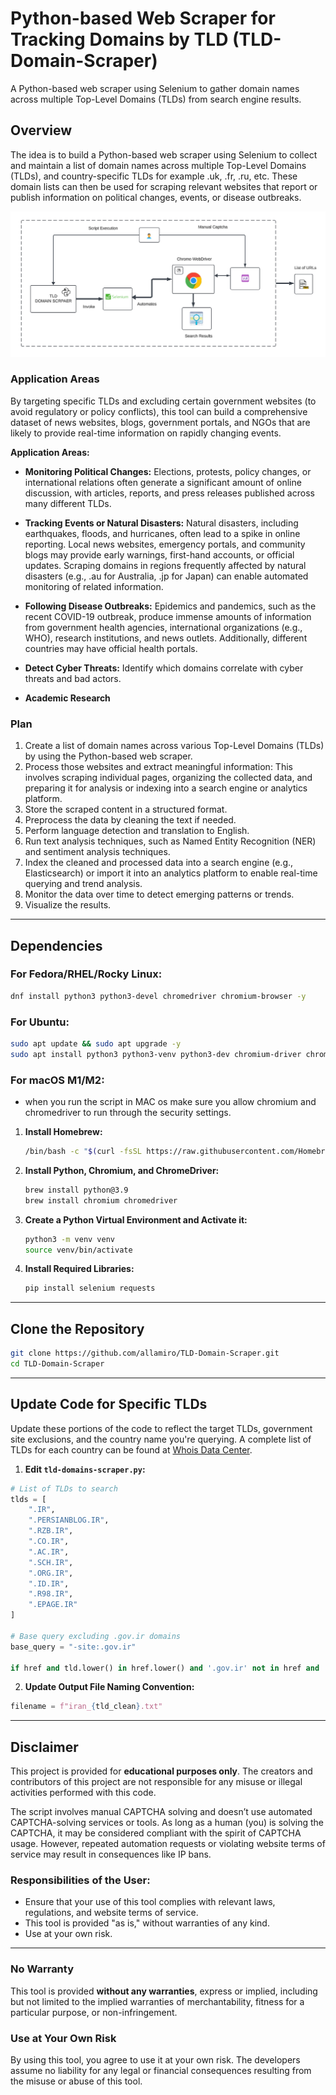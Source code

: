 # Python-based Web Scraper for Tracking Domains by TLD (TLD-Domain-Scraper)

A Python-based web scraper using Selenium to gather domain names across multiple Top-Level Domains (TLDs) from search engine results.

## Overview
The idea is to build a Python-based web scraper using Selenium to collect and maintain a list of domain names across multiple Top-Level Domains (TLDs), and country-specific TLDs for example .uk, .fr, .ru, etc. These domain lists can then be used for scraping relevant websites that report or publish information on political changes, events, or disease outbreaks.

![TLD Scrapper workflow](images/tld-scraper.png)

### Application Areas
By targeting specific TLDs and excluding certain government websites (to avoid regulatory or policy conflicts), this tool can build a comprehensive dataset of news websites, blogs, government portals, and NGOs that are likely to provide real-time information on rapidly changing events.

**Application Areas:**

- **Monitoring Political Changes:**
  Elections, protests, policy changes, or international relations often generate a significant amount of online discussion, with articles, reports, and press releases published across many different TLDs.

- **Tracking Events or Natural Disasters:**
  Natural disasters, including earthquakes, floods, and hurricanes, often lead to a spike in online reporting. Local news websites, emergency portals, and community blogs may provide early warnings, first-hand accounts, or official updates. Scraping domains in regions frequently affected by natural disasters (e.g., .au for Australia, .jp for Japan) can enable automated monitoring of related information.

- **Following Disease Outbreaks:**
  Epidemics and pandemics, such as the recent COVID-19 outbreak, produce immense amounts of information from government health agencies, international organizations (e.g., WHO), research institutions, and news outlets. Additionally, different countries may have official health portals.

- **Detect Cyber Threats:**
  Identify which domains correlate with cyber threats and bad actors.

- **Academic Research**

### Plan
1. Create a list of domain names across various Top-Level Domains (TLDs) by using the Python-based web scraper.
2. Process those websites and extract meaningful information: This involves scraping individual pages, organizing the collected data, and preparing it for analysis or indexing into a search engine or analytics platform.
3. Store the scraped content in a structured format.
4. Preprocess the data by cleaning the text if needed.
5. Perform language detection and translation to English.
6. Run text analysis techniques, such as Named Entity Recognition (NER) and sentiment analysis techniques.
7. Index the cleaned and processed data into a search engine (e.g., Elasticsearch) or import it into an analytics platform to enable real-time querying and trend analysis.
8. Monitor the data over time to detect emerging patterns or trends.
9. Visualize the results.

---

## Dependencies

### **For Fedora/RHEL/Rocky Linux:**
```bash
dnf install python3 python3-devel chromedriver chromium-browser -y
```

### **For Ubuntu:**
```bash
sudo apt update && sudo apt upgrade -y
sudo apt install python3 python3-venv python3-dev chromium-driver chromium-browser -y
```

### **For macOS M1/M2:**
* when you run the script in MAC os make sure you allow chromium and chromedriver to run through the security settings. 
1. **Install Homebrew:**
   ```bash
   /bin/bash -c "$(curl -fsSL https://raw.githubusercontent.com/Homebrew/install/HEAD/install.sh)"
   ```

2. **Install Python, Chromium, and ChromeDriver:**
   ```bash
   brew install python@3.9
   brew install chromium chromedriver
   ```

3. **Create a Python Virtual Environment and Activate it:**
   ```bash
   python3 -m venv venv
   source venv/bin/activate
   ```

4. **Install Required Libraries:**
   ```bash
   pip install selenium requests
   ```

---

## Clone the Repository
```bash
git clone https://github.com/allamiro/TLD-Domain-Scraper.git
cd TLD-Domain-Scraper
```

---

## Update Code for Specific TLDs

Update these portions of the code to reflect the target TLDs, government site exclusions, and the country name you're querying. A complete list of TLDs for each country can be found at [Whois Data Center](https://whoisdatacenter.com/country/).

1. **Edit `tld-domains-scraper.py`:**

```python
# List of TLDs to search
tlds = [
    ".IR",
    ".PERSIANBLOG.IR",
    ".RZB.IR",
    ".CO.IR",
    ".AC.IR",
    ".SCH.IR",
    ".ORG.IR",
    ".ID.IR",
    ".R98.IR",
    ".EPAGE.IR"
]

# Base query excluding .gov.ir domains
base_query = "-site:.gov.ir"

if href and tld.lower() in href.lower() and '.gov.ir' not in href and 'translate.google.com' not in href:
```

2. **Update Output File Naming Convention:**
```python
filename = f"iran_{tld_clean}.txt"
```

---

## Disclaimer

This project is provided for **educational purposes only**. The creators and contributors of this project are not responsible for any misuse or illegal activities performed with this code.

The script involves manual CAPTCHA solving and doesn’t use automated CAPTCHA-solving services or tools. As long as a human (you) is solving the CAPTCHA, it may be considered compliant with the spirit of CAPTCHA usage. However, repeated automation requests or violating website terms of service may result in consequences like IP bans.

### Responsibilities of the User:
- Ensure that your use of this tool complies with relevant laws, regulations, and website terms of service.
- This tool is provided "as is," without warranties of any kind.
- Use at your own risk.

---

### No Warranty
This tool is provided **without any warranties**, express or implied, including but not limited to the implied warranties of merchantability, fitness for a particular purpose, or non-infringement.

### Use at Your Own Risk
By using this tool, you agree to use it at your own risk. The developers assume no liability for any legal or financial consequences resulting from the misuse or abuse of this tool.
